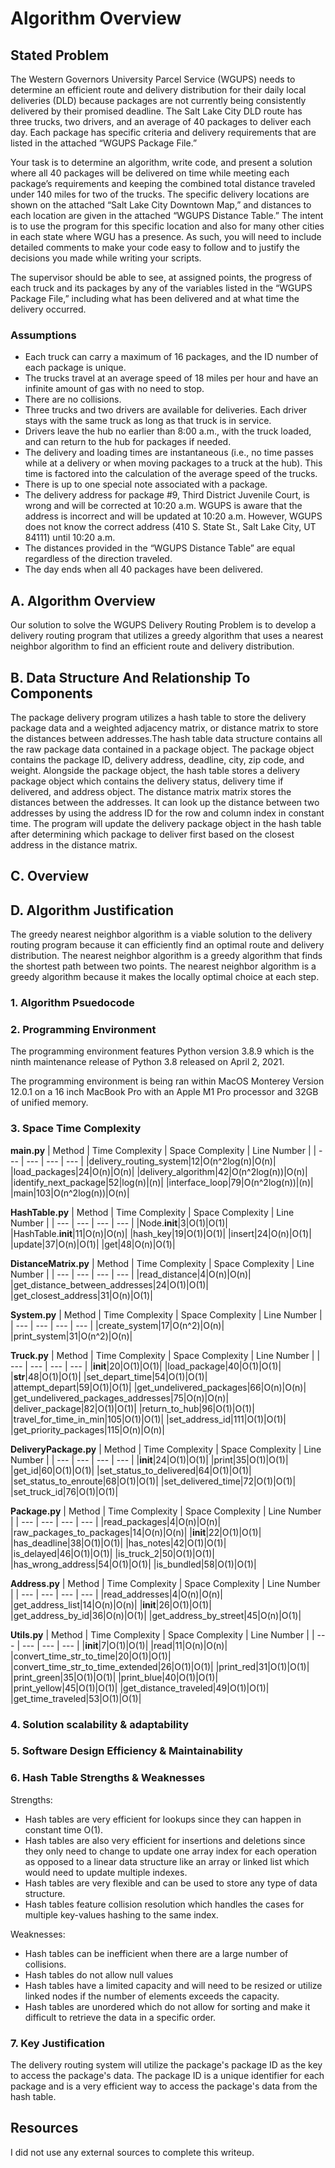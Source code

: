 # Algorithm Overview

## Stated Problem

The Western Governors University Parcel Service (WGUPS) needs to determine an efficient route and delivery distribution for their daily local deliveries (DLD) because packages are not currently being consistently delivered by their promised deadline. The Salt Lake City DLD route has three trucks, two drivers, and an average of 40 packages to deliver each day. Each package has specific criteria and delivery requirements that are listed in the attached “WGUPS Package File.”

Your task is to determine an algorithm, write code, and present a solution where all 40 packages will be delivered on time while meeting each package’s requirements and keeping the combined total distance traveled under 140 miles for two of the trucks. The specific delivery locations are shown on the attached “Salt Lake City Downtown Map,” and distances to each location are given in the attached “WGUPS Distance Table.” The intent is to use the program for this specific location and also for many other cities in each state where WGU has a presence. As such, you will need to include detailed comments to make your code easy to follow and to justify the decisions you made while writing your scripts.

The supervisor should be able to see, at assigned points, the progress of each truck and its packages by any of the variables listed in the “WGUPS Package File,” including what has been delivered and at what time the delivery occurred.

### Assumptions

- Each truck can carry a maximum of 16 packages, and the ID number of each package is unique.
- The trucks travel at an average speed of 18 miles per hour and have an infinite amount of gas with no need to stop.
- There are no collisions.
- Three trucks and two drivers are available for deliveries. Each driver stays with the same truck as long as that truck is in service.
- Drivers leave the hub no earlier than 8:00 a.m., with the truck loaded, and can return to the hub for packages if needed.
- The delivery and loading times are instantaneous (i.e., no time passes while at a delivery or when moving packages to a truck at the hub). This time is factored into the calculation of the average speed of the trucks.
- There is up to one special note associated with a package.
- The delivery address for package #9, Third District Juvenile Court, is wrong and will be corrected at 10:20 a.m. WGUPS is aware that the address is incorrect and will be updated at 10:20 a.m. However, WGUPS does not know the correct address (410 S. State St., Salt Lake City, UT 84111) until 10:20 a.m.
- The distances provided in the “WGUPS Distance Table” are equal regardless of the direction traveled.
- The day ends when all 40 packages have been delivered.

## A. Algorithm Overview

Our solution to solve the WGUPS Delivery Routing Problem is to develop a delivery routing program that utilizes a greedy algorithm that uses a nearest neighbor algorithm to find an efficient route and delivery distribution.

## B. Data Structure And Relationship To Components
The package delivery program utilizes a hash table to store the delivery package data and a weighted adjacency matrix, or distance matrix to store the distances between addresses.The hash table data structure contains all the raw package data contained in a package object. The package object contains the package ID, delivery address, deadline, city, zip code, and weight. Alongside the package object, the hash table stores a delivery package object which contains the delivery status, delivery time if delivered, and address object. The distance matrix matrix stores the distances between the addresses. It can look up the distance between two addresses by using the address ID for the row and column index in constant time. The program will update the delivery package object in the hash table after determining which package to deliver first based on the closest address in the distance matrix. 

## C. Overview


## D. Algorithm Justification
The greedy nearest neighbor algorithm is a viable solution to the delivery routing program because it can efficiently find an optimal route and delivery distribution. The nearest neighbor algorithm is a greedy algorithm that finds the shortest path between two points. The nearest neighbor algorithm is a greedy algorithm because it makes the locally optimal choice at each step.

### 1. Algorithm Psuedocode

### 2. Programming Environment

The programming environment features Python version 3.8.9 which is the ninth maintenance release of Python 3.8 released on April 2, 2021.

The programming environment is being ran within MacOS Monterey Version 12.0.1 on a 16 inch MacBook Pro with an Apple M1 Pro processor and 32GB of unified memory.

### 3. Space Time Complexity

**main.py**
| Method | Time Complexity | Space Complexity | Line Number |
| --- | --- | --- | --- |
|delivery_routing_system|12|O(n^2log(n)|O(n)| 
|load_packages|24|O(n)|O(n)|
|delivery_algorithm|42|O(n^2log(n))|O(n)|
|identify_next_package|52|log(n)|(n)|
|interface_loop|79|O(n^2log(n))|(n)|
|main|103|O(n^2log(n))|O(n)|


**HashTable.py**
| Method | Time Complexity | Space Complexity | Line Number |
| --- | --- | --- | --- |
|Node.__init__|3|O(1)|O(1)|
|HashTable.__init__|11|O(n)|O(n)|
|hash_key|19|O(1)|O(1)|
|insert|24|O(n)|O(1)|
|update|37|O(n)|O(1)|
|get|48|O(n)|O(1)|


**DistanceMatrix.py**
| Method | Time Complexity | Space Complexity | Line Number |
| --- | --- | --- | --- |
|read_distance|4|O(n)|O(n)|
|get_distance_between_addresses|24|O(1)|O(1)|
|get_closest_address|31|O(n)|O(1)|


**System.py**
| Method | Time Complexity | Space Complexity | Line Number |
| --- | --- | --- | --- |
|create_system|17|O(n^2)|O(n)|
|print_system|31|O(n^2)|O(n)|


**Truck.py**
| Method | Time Complexity | Space Complexity | Line Number |
| --- | --- | --- | --- |
|__init__|20|O(1)|O(1)|
|load_package|40|O(1)|O(1)|
|__str__|48|O(1)|O(1)|
|set_depart_time|54|O(1)|O(1)|
|attempt_depart|59|O(1)|O(1)|
|get_undelivered_packages|66|O(n)|O(n)|
|get_undelivered_packages_addresses|75|O(n)|O(n)|
|deliver_package|82|O(1)|O(1)|
|return_to_hub|96|O(1)|O(1)|
|travel_for_time_in_min|105|O(1)|O(1)|
|set_address_id|111|O(1)|O(1)|
|get_priority_packages|115|O(n)|O(n)|


**DeliveryPackage.py**
| Method | Time Complexity | Space Complexity | Line Number |
| --- | --- | --- | --- |
|__init__|24|O(1)|O(1)|
|print|35|O(1)|O(1)|
|get_id|60|O(1)|O(1)|
|set_status_to_delivered|64|O(1)|O(1)|
|set_status_to_enroute|68|O(1)|O(1)|
|set_delivered_time|72|O(1)|O(1)|
|set_truck_id|76|O(1)|O(1)|


**Package.py**
| Method | Time Complexity | Space Complexity | Line Number |
| --- | --- | --- | --- |
|read_packages|4|O(n)|O(n)|
|raw_packages_to_packages|14|O(n)|O(n)|
|__init__|22|O(1)|O(1)|
|has_deadline|38|O(1)|O(1)|
|has_notes|42|O(1)|O(1)|
|is_delayed|46|O(1)|O(1)|
|is_truck_2|50|O(1)|O(1)|
|has_wrong_address|54|O(1)|O(1)|
|is_bundled|58|O(1)|O(1)|


**Address.py**
| Method | Time Complexity | Space Complexity | Line Number |
| --- | --- | --- | --- |
|read_addresses|4|O(n)|O(n)|
|get_address_list|14|O(n)|O(n)|
|__init__|26|O(1)|O(1)|
|get_address_by_id|36|O(n)|O(1)|
|get_address_by_street|45|O(n)|O(1)|


**Utils.py**
| Method | Time Complexity | Space Complexity | Line Number |
| --- | --- | --- | --- |
|__init__|7|O(1)|O(1)|
|read|11|O(n)|O(n)|
|convert_time_str_to_time|20|O(1)|O(1)|
|convert_time_str_to_time_extended|26|O(1)|O(1)|
|print_red|31|O(1)|O(1)|
|print_green|35|O(1)|O(1)|
|print_blue|40|O(1)|O(1)|
|print_yellow|45|O(1)|O(1)|
|get_distance_traveled|49|O(1)|O(1)|
|get_time_traveled|53|O(1)|O(1)|

### 4. Solution scalability & adaptability

### 5. Software Design Efficiency & Maintainability

### 6. Hash Table Strengths & Weaknesses

Strengths:

- Hash tables are very efficient for lookups since they can happen in constant time O(1).
- Hash tables are also very efficient for insertions and deletions since they only need to change to update one array index for each operation as opposed to a linear data structure like an array or linked list which would need to update multiple indexes.
- Hash tables are very flexible and can be used to store any type of data structure.
- Hash tables feature collision resolution which handles the cases for multiple key-values hashing to the same index.

Weaknesses:

- Hash tables can be inefficient when there are a large number of collisions.
- Hash tables do not allow null values
- Hash tables have a limited capacity and will need to be resized or utilize linked nodes if the number of elements exceeds the capacity.
- Hash tables are unordered which do not allow for sorting and make it difficult to retrieve the data in a specific order.

### 7. Key Justification

The delivery routing system will utilize the package's package ID as the key to access the package's data. The package ID is a unique identifier for each package and is a very efficient way to access the package's data from the hash table.

## Resources

I did not use any external sources to complete this writeup.